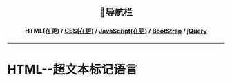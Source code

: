 <div align="center">
  <h2>📖导航栏</h2>
</div>
<div align="center">
  <h4>HTML(在更) / <a href="#">CSS(在更)</a> / <a href="#">JavaScript(在更)</a> / <a href="#">BootStrap</a> / <a href="#">jQuery</a></h4>
</div>

---

# HTML--超文本标记语言
